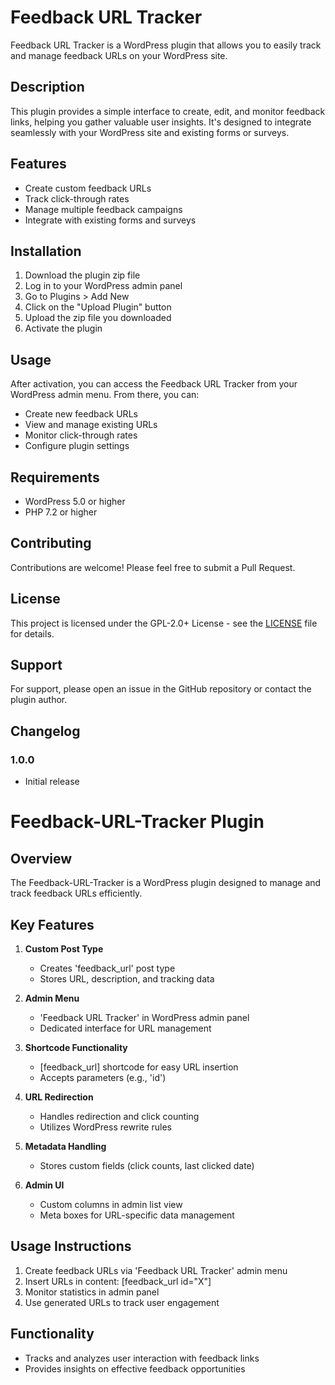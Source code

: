 # Feedback URL Tracker

Feedback URL Tracker is a WordPress plugin that allows you to easily track and manage feedback URLs on your WordPress site.

## Description

This plugin provides a simple interface to create, edit, and monitor feedback links, helping you gather valuable user insights. It's designed to integrate seamlessly with your WordPress site and existing forms or surveys.

## Features

- Create custom feedback URLs
- Track click-through rates
- Manage multiple feedback campaigns
- Integrate with existing forms and surveys

## Installation

1. Download the plugin zip file
2. Log in to your WordPress admin panel
3. Go to Plugins > Add New
4. Click on the "Upload Plugin" button
5. Upload the zip file you downloaded
6. Activate the plugin

## Usage

After activation, you can access the Feedback URL Tracker from your WordPress admin menu. From there, you can:

- Create new feedback URLs
- View and manage existing URLs
- Monitor click-through rates
- Configure plugin settings

## Requirements

- WordPress 5.0 or higher
- PHP 7.2 or higher

## Contributing

Contributions are welcome! Please feel free to submit a Pull Request.

## License

This project is licensed under the GPL-2.0+ License - see the [LICENSE](LICENSE) file for details.

## Support

For support, please open an issue in the GitHub repository or contact the plugin author.

## Changelog

### 1.0.0

- Initial release

# Feedback-URL-Tracker Plugin

## Overview

The Feedback-URL-Tracker is a WordPress plugin designed to manage and track feedback URLs efficiently.

## Key Features

1. **Custom Post Type**

   - Creates 'feedback_url' post type
   - Stores URL, description, and tracking data

2. **Admin Menu**

   - 'Feedback URL Tracker' in WordPress admin panel
   - Dedicated interface for URL management

3. **Shortcode Functionality**

   - [feedback_url] shortcode for easy URL insertion
   - Accepts parameters (e.g., 'id')

4. **URL Redirection**

   - Handles redirection and click counting
   - Utilizes WordPress rewrite rules

5. **Metadata Handling**

   - Stores custom fields (click counts, last clicked date)

6. **Admin UI**
   - Custom columns in admin list view
   - Meta boxes for URL-specific data management

## Usage Instructions

1. Create feedback URLs via 'Feedback URL Tracker' admin menu
2. Insert URLs in content: [feedback_url id="X"]
3. Monitor statistics in admin panel
4. Use generated URLs to track user engagement

## Functionality

- Tracks and analyzes user interaction with feedback links
- Provides insights on effective feedback opportunities
